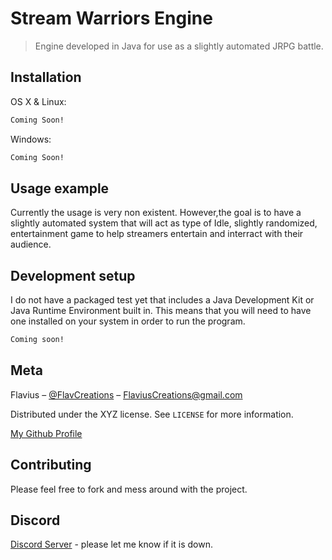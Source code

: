 # Stream Warriors Engine
> Engine developed in Java for use as a slightly automated JRPG battle.


<!---
[![NPM Version][npm-image]][npm-url]
[![Build Status][travis-image]][travis-url]
[![Downloads Stats][npm-downloads]][npm-url]
-->

<!--
One to two paragraph statement about your product and what it does.
-->

<!--
![](header.png)
-->

## Installation

OS X & Linux:

```sh
Coming Soon!
```

Windows:

```sh
Coming Soon!
```

## Usage example

Currently the usage is very non existent. 
However,the goal is to have a slightly automated 
system that will act as type of Idle, slightly randomized,
entertainment game to help streamers entertain and interract 
with their audience. 

<!---
A few motivating and useful examples of how your product can be used. Spice this up with code blocks and potentially more screenshots.

_For more examples and usage, please refer to the [Wiki][wiki]._
--->

## Development setup

I do not have a packaged test yet that includes a 
Java Development Kit or Java Runtime Environment built in.
This means that you will need to have one installed on your 
system in order to run the program. 

<!--
Describe how to install all development dependencies and how to run an automated test-suite of some kind. Potentially do this for multiple platforms.
-->

```sh
Coming soon!
```
<!--
## Release History

* 0.2.1
    * CHANGE: Update docs (module code remains unchanged)
* 0.2.0
    * CHANGE: Remove `setDefaultXYZ()`
    * ADD: Add `init()`
* 0.1.1
    * FIX: Crash when calling `baz()` (Thanks @GenerousContributorName!)
* 0.1.0
    * The first proper release
    * CHANGE: Rename `foo()` to `bar()`
* 0.0.1
    * Work in progress
-->

## Meta

Flavius – [@FlavCreations](https://twitter.com/FlavCreations) 
– FlaviusCreations@gmail.com

Distributed under the XYZ license. See ``LICENSE`` for more information.

[My Github Profile](https://github.com/Flavius-The-Person)

## Contributing
Please feel free to fork and mess around with the project.
<!---
1. Fork it (<https://github.com/yourname/yourproject/fork>)
2. Create your feature branch (`git checkout -b feature/fooBar`)
3. Commit your changes (`git commit -am 'Add some fooBar'`)
4. Push to the branch (`git push origin feature/fooBar`)
5. Create a new Pull Request
-->

## Discord
[Discord Server](https://discord.gg/yZAafAn) - please let me know if it is down.


<!-- Markdown link & img dfn's -->
[npm-image]: https://img.shields.io/npm/v/datadog-metrics.svg?style=flat-square
[npm-url]: https://npmjs.org/package/datadog-metrics
[npm-downloads]: https://img.shields.io/npm/dm/datadog-metrics.svg?style=flat-square
[travis-image]: https://img.shields.io/travis/dbader/node-datadog-metrics/master.svg?style=flat-square
[travis-url]: https://travis-ci.org/dbader/node-datadog-metrics
[wiki]: https://github.com/yourname/yourproject/wiki
